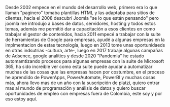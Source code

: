 Desde 2002 empece en el mundo del desarrollo web, primero era lo que llaman "paginero" tomaba plantillas HTML y las adaptaba para sitios de clientes, hacia el 2008 descubrí Joomla "se lo que están pensando" pero joomla me introdujo a bases de datos, servidores, hosting y todos estos temas, además me permitió dar a capacitación a esos clientes en como trabajar el gestor de contenidos, hacia 2011 empecé a trabajar con la suite de herramientas de Google para empresas, ayudé a algunas empresas en la implmentacion de estas tecnología, luego en 2013 tome unas oportunidaeds en otras indsutrias -cultura, arte-, luego en 2017 trabaje algunas campañas de Adsence, google analitics y desde 2020 "Pandemia" he estado automamtizando procesos para algunas empresas con la suite de Microsoft 365, ha sido  increible ver como esta suite  puede ayudar a automatizar muchas de las cosas que las empresas hacen por costumbre, en el proceso he aprendido de PowerApps, PowerAutomate, PowerBI y muchas cosas más, ahora llevo mas de un año con la suscripción de platzi, quiero entrar mas al mundo de programación y análisis de datos y quiero buscar oportunidades de empleo con empresas fuera de Colombia, este soy y por eso estoy aquí.

